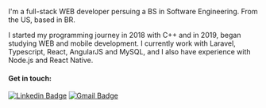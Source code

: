 I'm a full-stack WEB developer persuing a BS in Software Engineering. From the US, based in BR.

I started my programming journey in 2018 with C++ and in 2019, began studying WEB and mobile development. I currently work with Laravel, Typescript, React, AngularJS and MySQL, and I also have experience with Node.js and React Native.

<!--![Github stats](https://github-readme-stats.vercel.app/api?username=sidneylopes&count_private=true&show_icons=true&theme=tokyonight)
![Top Langs](https://github-readme-stats.vercel.app/api/top-langs/?username=sidneylopes&layout=compact&langs_count=4&hide=makefile,perl&theme=tokyonight)-->

#### Get in touch:
<!--[![Github Badge](https://img.shields.io/badge/-Github-000?style=flat-square&logo=Github&logoColor=white&link=https://github.com/sidneylopes)](https://github.com/sidneylopes)-->
[![Linkedin Badge](https://img.shields.io/badge/-LinkedIn-blue?style=flat-square&logo=Linkedin&logoColor=white&link=http://www.linkedin.com/in/sidneybarbosa)](http://www.linkedin.com/in/sidneybarbosa) <!--[![Instagram Badge](https://img.shields.io/badge/-Instagram-violet?style=flat-square&logo=Instagram&logoColor=white&link=https://www.instagram.com/lidneysopes/?hl=pt)](https://www.instagram.com/lidneysopes/)--> [![Gmail Badge](https://img.shields.io/badge/-Gmail-c14438?style=flat-square&logo=Gmail&logoColor=white&link=mailto:sidneylopesjr@gmail.com)](mailto:sidneylopesjr@gmail.com)


